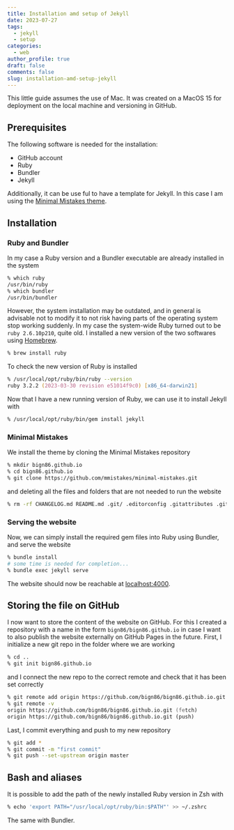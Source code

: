 ```yaml
---
title: Installation amd setup of Jekyll
date: 2023-07-27
tags:
  - jekyll
  - setup
categories:
  - web
author_profile: true
draft: false
comments: false
slug: installation-amd-setup-jekyll
---
```


This little guide assumes the use of Mac. It was created on a MacOS 15 for deployment on the local machine and versioning in GitHub.

## Prerequisites

The following software is needed for the installation:

- GitHub account
- Ruby
- Bundler
- Jekyll

Additionally, it can be use ful to have a template for Jekyll. In this case I am using the [Minimal Mistakes theme](https://mmistakes.github.io/minimal-mistakes/).

## Installation

### Ruby and Bundler

In my case a Ruby version and a Bundler executable are already installed in the system

```zsh
% which ruby
/usr/bin/ruby
% which bundler
/usr/bin/bundler
```

However, the system installation may be outdated, and in general is advisable not to modify it to not risk having parts of the operating system stop working suddenly. In my case the system-wide Ruby turned out to be `ruby 2.6.10p210`, quite old.
I installed a new version of the two softwares using [Homebrew](https://brew.sh).

```zsh
% brew install ruby
```

To check the new version of Ruby is installed

```zsh
% /usr/local/opt/ruby/bin/ruby --version
ruby 3.2.2 (2023-03-30 revision e51014f9c0) [x86_64-darwin21]
```

Now that I have a new running version of Ruby, we can use it to install Jekyll with

```zsh
% /usr/local/opt/ruby/bin/gem install jekyll
```

### Minimal Mistakes

We install the theme by cloning the Minimal Mistakes repository

```zsh
% mkdir bign86.github.io
% cd bign86.github.io
% git clone https://github.com/mmistakes/minimal-mistakes.git
```

and deleting all the files and folders that are not needed to run the website

```zsh
% rm -rf CHANGELOG.md README.md .git/ .editorconfig .gitattributes .github docs/ test/ minimal-mistakes-jekyll.gemspec screenshot.png screenshot-layouts.png
```

### Serving the website

Now, we can simply install the required gem files into Ruby using Bundler, and serve the website

```zsh
% bundle install
# some time is needed for completion...
% bundle exec jekyll serve
```

The website should now be reachable at [localhost:4000](http://127.0.0.1:4000).

## Storing the file on GitHub

I now want to store the content of the website on GitHub. For this I created a repository with a name in the form `bign86/bign86.github.io` in case I want to also publish the website externally on GitHub Pages in the future.
First, I initialize a new git repo in the folder where we are working

```zsh
% cd ..
% git init bign86.github.io
```

and I connect the new repo to the correct remote and check that it has been set correctly

```zsh
% git remote add origin https://github.com/bign86/bign86.github.io.git
% git remote -v
origin https://github.com/bign86/bign86.github.io.git (fetch)
origin https://github.com/bign86/bign86.github.io.git (push)
```

Last, I commit everything and push to my new repository

```zsh
% git add *
% git commit -m "first commit"
% git push --set-upstream origin master
```

## Bash and aliases

It is possible to add the path of the newly installed Ruby version in Zsh with

```zsh
% echo 'export PATH="/usr/local/opt/ruby/bin:$PATH"' >> ~/.zshrc
```

The same with Bundler.
